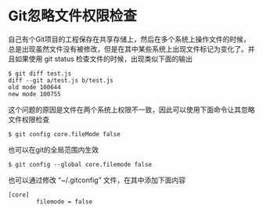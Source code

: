 # Git忽略文件权限检查

自己有个Git项目的工程保存在共享存储上，然后在多个系统上操作文件的时候，总是出现虽然文件没有被修改，但是在其中某些系统上出现文件标记为变化了。并且如果使用 git status 检查文件的时候，出现类似下面的输出

``` shell
$ git diff test.js
diff --git a/test.js b/test.js
old mode 100644
new mode 100755
```

这个问题的原因是文件在两个系统上权限不一致，因此可以使用下面命令让其忽略文件权限检查

``` shell
$ git config core.fileMode false
```

也可以在git的全局范围内生效

``` shell
$ git config --global core.filemode false
```

也可以通过修改 “~/.gitconfig” 文件，在其中添加下面内容 

``` shell
[core]
        filemode = false
```
